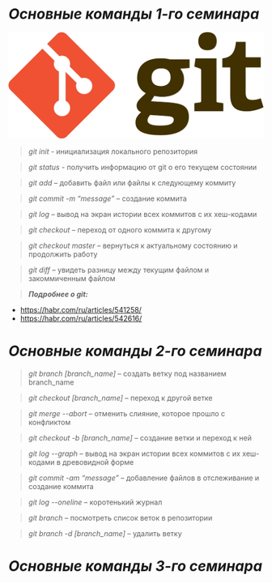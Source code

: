 # ***Основные команды 1-го семинара***

![Логотип Git](logo.jpg)

> *git init* - инициализация локального репозитория

> *git status* - получить информацию от git о его текущем состоянии

> *git add* – добавить файл или файлы к следующему коммиту

> *git commit -m “message”* – создание коммита

> *git log* – вывод на экран истории всех коммитов с их хеш-кодами

> *git checkout* – переход от одного коммита к другому

> *git checkout master* – вернуться к актуальному состоянию и продолжить работу

> *git diff* – увидеть разницу между текущим файлом и закоммиченным файлом


> ***Подробнее о git:***
- https://habr.com/ru/articles/541258/
- https://habr.com/ru/articles/542616/


# ***Основные команды 2-го семинара***

> *git branch [branch_name]* – создать ветку под названием branch_name

> *git checkout [branch_name]* – переход к другой ветке

> *git merge --abort* – отменить слияние, которое прошло с конфликтом

> *git checkout -b [branch_name]* – создание ветки и переход к ней

> *git log --graph* – вывод на экран истории всех коммитов с их хеш-кодами в древовидной форме

> *git commit -am “message”* – добавление файлов в отслеживание и создание коммита

> *git log --oneline* – коротенький журнал

> *git branch* – посмотреть список веток в репозитории

> *git branch -d [branch_name]* – удалить ветку


# ***Основные команды 3-го семинара***